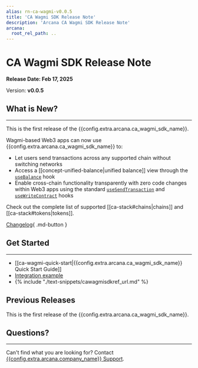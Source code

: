 ```yaml
---
alias: rn-ca-wagmi-v0.0.5
title: 'CA Wagmi SDK Release Note'
description: 'Arcana CA Wagmi SDK Release Note'
arcana:
  root_rel_path: ..
---
```


# CA Wagmi SDK Release Note

**Release Date: Feb 17, 2025**  

Version: **v0.0.5**

## What is New?

---
 
This is the first release of the {{config.extra.arcana.ca_wagmi_sdk_name}}.

Wagmi-based Web3 apps can now use {{config.extra.arcana.ca_wagmi_sdk_name}} to:

- Let users send transactions across any supported chain without switching networks
- Access a [[concept-unified-balance|unified balance]] view through the [`useBalance`](https://ca-wagmi-sdk-ref-guide.netlify.app/#md:usebalance) hook
- Enable cross-chain functionality transparently with zero code changes within Web3 apps using the standard [`useSendTransaction`](https://wagmi.sh/react/api/hooks/useSendTransaction) and [`useWriteContract`](https://wagmi.sh/react/api/hooks/useWriteContract) hooks

Check out the complete list of supported [[ca-stack#chains|chains]] and [[ca-stack#tokens|tokens]].

[Changelog](https://github.com/arcana-network/ca-wagmi/releases/latest){ .md-button }

## Get Started

---

* [[ca-wagmi-quick-start|{{config.extra.arcana.ca_wagmi_sdk_name}} Quick Start Guide]]
* [Integration example](https://github.com/arcana-network/ca-wagmi-example)
* {% include "./text-snippets/cawagmisdkref_url.md" %}

## Previous Releases

This is the first release of the {{config.extra.arcana.ca_wagmi_sdk_name}}.

## Questions? 

---

Can't find what you are looking for? Contact [{{config.extra.arcana.company_name}} Support]({{page.meta.arcana.root_rel_path}}/support/index.md).
